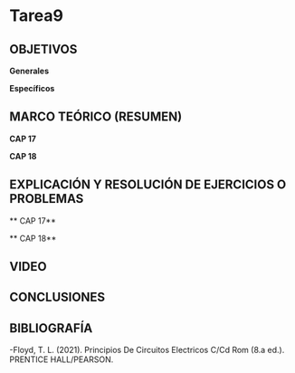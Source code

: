 # Tarea9

## OBJETIVOS

**Generales**


**Específicos**



## MARCO TEÓRICO (RESUMEN)

**CAP 17**



**CAP 18**



## EXPLICACIÓN Y RESOLUCIÓN DE EJERCICIOS O PROBLEMAS


** CAP 17**


** CAP 18**


## VIDEO



## CONCLUSIONES



## BIBLIOGRAFÍA


-Floyd, T. L. (2021). Principios De Circuitos Electricos C/Cd Rom (8.a ed.). PRENTICE HALL/PEARSON.


